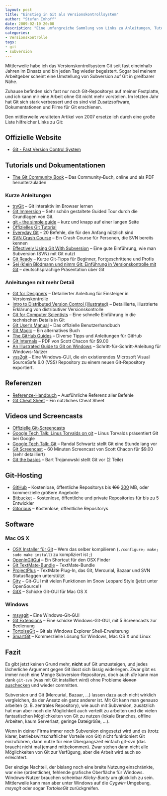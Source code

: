 ```yaml
---
layout: post
title: "Einstieg in Git als Versionskontrollsystem"
author: "Stefan Imhoff"
date: 2009-02-10 20:00
description: "Eine umfangreiche Sammlung von Links zu Anleitungen, Tutorials, Screencasts und Dokumentationen zu Git."
categories:
- Versionskontrolle
tags:
- git
- subversion
---
```


Mittlerweile habe ich das Versionskontrollsystem Git seit fast eineinhalb Jahren im Einsatz und bin jeden Tag wieder begeistert. Sogar bei meinem Arbeitgeber scheint eine Umstellung von Subversion auf Git in greifbarer Nähe.

Zuhause befinden sich fast nur noch Git-Repositorys auf meiner Festplatte, und ich kann mir eine Arbeit ohne Git nicht mehr vorstellen. Im letzten Jahr hat Git sich stark verbessert und es sind viel Zusatzsoftware, Dokumentationen und Filme für Git erschienen.

Den mittlerweile veralteten Artikel von 2007 ersetze ich durch eine große Liste hilfreicher Links zu Git:

## Offizielle Website
* [Git - Fast Version Control System](http://git-scm.com/ "Git - Fast Version Control System")

## Tutorials und Dokumentationen
* [The Git Community Book](http://git-scm.com/book) – Das Community-Buch, online und als PDF herunterzuladen

### Kurze Anleitungen
* [tryGit](http://try.github.com/levels/1/challenges/1) – Git interaktiv im Browser lernen
* [Git Immersion](http://gitimmersion.com/) – Sehr schön gestaltete Guided Tour durch die Grundlagen von Git.
* [git – the simple guide](http://rogerdudler.github.com/git-guide/) – kurz und knapp auf einer langen Seite
* [Offizielles Git Tutorial](http://www.kernel.org/pub/software/scm/git/docs/gittutorial.html "gittutorial(7)")
* [Everyday Git](http://www.kernel.org/pub/software/scm/git/docs/everyday.html "Everyday GIT With 20 Commands Or So") – 20 Befehle, die für den Anfang nützlich sind
* [SVN Crash Course](http://git-scm.com/course/svn.html "Git - Fast Version Control System") – Ein Crash Course für Personen, die SVN bereits kennen
* [Effectively Using Git With Subversion](http://viget.com/extend/effectively-using-git-with-subversion) – Eine gute Einführung, wie man Subversion (SVN) mit Git nutzt
* [Git Ready](http://gitready.com/ "git ready &raquo; daily tips for the noob to the guru") – Kurze Git-Tipps für Beginner, Fortgeschrittene und Profis
* [Sei (k)ein Blödmann und nimm Git: Einführung in Versionskontrolle mit Git](http://goo.gl/Aea52) – deutschsprachige Präsentation über Git

### Anleitungen mit mehr Detail
* [Git for Designers](http://hoth.entp.com/output/git_for_designers.html "Version Control for Designers") – Detailierter Anleitung für Einsteiger in Versionskontrolle
* [Intro to Distributed Version Control (Illustrated)](http://betterexplained.com/articles/intro-to-distributed-version-control-illustrated/ "Intro to Distributed Version Control (Illustrated) | BetterExplained") – Detaillierte, illustrierte Erklärung von distributiver Versionskontrolle
* [Git for Computer Scientists](http://eagain.net/articles/git-for-computer-scientists/ "Tv's cobweb: Git for Computer Scientists") – Eine schnelle Einführung in die technischen Details in Git
* [Git User’s Manual](http://www.kernel.org/pub/software/scm/git/docs/user-manual.html "Git User's Manual (for version 1.5.3 or newer)") – Das offizielle Benutzerhandbuch
* [Git Magic](http://www-cs-students.stanford.edu/~blynn/gitmagic/ "Git Magic - Preface") – Ein alternatives Buch
* [The GitHub Guides](https://help.github.com/) – Diverse Tipps und Anleitungen für GitHub
* [Git Internals](https://peepcode.com/products/git-internals-pdf) – PDF von Scott Chacon für $9.00
* [An Illustrated Guide to Git on Windows](http://nathanj.github.com/gitguide/ "An Illustrated Guide to Git on Windows") – Schritt-für-Schritt-Anleitung für Windows-Nutzer
* [vss2git](http://code.google.com/p/vss2git/) – Eine Windows-GUI, die ein existierendes Microsoft Visual SourceSafe 6.0 (VSS) Repository zu einem neuen Git-Repository exportiert.

## Referenzen

* [Referenze-Handbuch](http://www.kernel.org/pub/software/scm/git/docs/ "git(1)") – Ausführliche Referenz aller Befehle
* [Git Cheat Sheet](http://zrusin.blogspot.de/2007/09/git-cheat-sheet.html) – Ein nützliches Cheat Sheet

## Videos und Screencasts
* [Offizielle Git-Screencasts](http://git-scm.com/videos)
* [Google Tech Talk: Linus Torvalds on git](http://www.youtube.com/watch?v=4XpnKHJAok8) – Linus Torvalds präsentiert Git bei Google
* [Google Tech Talk: Git](http://www.youtube.com/watch?v=8dhZ9BXQgc4 "YouTube - Git") – Randal Schwartz stellt Git eine Stunde lang vor
* [Git Screencast](https://peepcode.com/products/git) – 60 Minuten Screencast von Scott Chacon für $9.00 (sehr detailliert)
* [Git the basics](http://excess.org/article/2008/07/ogre-git-tutorial/ "OGRE Git Tutorial - excess.org") – Bart Trojanowski stellt Git vor (2 Teile)

## Git-Hosting
* [GitHub](https://github.com/) – Kostenlose, öffentliche Repositorys bis <del>100</del> <ins>300</ins> MB, oder kommerzielle größere Angebote
* [Bitbucket](https://bitbucket.org/) – Kostenlose, öffentliche und private Repositories für bis zu 5 Entwickler
* [Gitorious](http://gitorious.org/ "Free open source project hosting - Gitorious") – Kostenlose, öffentliche Repositorys

## Software

### Mac OS X
* [OSX Installer für Git](http://code.google.com/p/git-osx-installer/ "git-osx-installer - Google Code") – Wem das selber kompilieren (`./configure; make; sudo make install`) zu kompliziert ist ;)
* [OpenInGitGui](http://code.google.com/p/git-osx-installer/wiki/OpenInGitGui "OpenInGitGui - git-osx-installer - Google Code") – Ein Shortcut für den OSX Finder
* [Git TextMate-Bundle](https://github.com/jcf/git-tmbundle) – TextMate-Bundle
* [ProjectPlus](http://ciaranwal.sh/2008/08/05/textmate-plug-in-projectplus "Ciarán Walsh’s Blog &raquo; TextMate Plug-in: ProjectPlus") – TextMate Plug-In, das Git, Mercurial, Bazaar und SVN Statusflaggen unterstützt
* [Gity](http://gityapp.com/) – Git-GUI mit vielen Funktionen im Snow Leopard Style (jetzt unter OpenSource!)
* [GitX](http://gitx.frim.nl/ "GitX") – Schicke Git-GUI für Mac OS X

### Windows
* [msysgit](http://code.google.com/p/msysgit/) – Eine Windows-Git-GUI
* [Git Extensions](http://code.google.com/p/gitextensions/) – Eine schicke Windows-Git-GUI, mit 5 Screencasts zur Bedienung
* [TortoiseGit](http://code.google.com/p/tortoisegit/ "tortoisegit - Google Code") – Git als Windows Explorer Shell-Erweiterung
* [SmartGit](http://www.syntevo.com/smartgithg/index.html) – Kommerzielle Lösung für Windows, Mac OS X und Linux

## Fazit

Es gibt jetzt keinen Grund mehr, **nicht** auf Git umzusteigen, und jedes lächerliche Argument gegen Git lässt sich lässig widerlegen. Zwar gibt es immer noch eine Menge Subversion-Repositorys, doch auch *die* kann man dank `git-svn` (was mit Git installiert wird) ohne Probleme <del>klonen</del> <ins>auschecken</ins> und wieder committen.

Subversion und Git (Mercurial, Bazaar, …) lassen dazu auch nicht wirklich vergleichen, da der Ansatz ein ganz anderer ist. Mit Git kann man genauso arbeiten (z. B. zentrales Repository), wie auch mit Subversion, zusätzlich hat man aber noch die Möglichkeit auch verteilt zu arbeiten und die vielen fantastischen Möglichkeiten von Git zu nutzen (lokale Branches, offline Arbeiten, kaum Serverlast, geringe Dateigröße, …).

Wenn in deiner Firma immer noch Subversion eingesetzt wird und es (trotz klarer, betriebswirtschaftlicher Vorteile von Git) nicht funktioniert Git einzuführen, dann nutze für eine Übergangszeit einfach git-svn (das braucht nicht mal jemand mitbekommen). Zwar stehen dann nicht alle Möglichkeiten von Git zur Verfügung, aber die Arbeit wird auch so erleichtert.

Der einzige Nachteil, der bislang noch eine breite Nutzung einschränkte, war eine (ordentliche), fehlende grafische Oberfläche für Windows. Windows-Nutzer brauchen scheinbar *Klicky-Bunty* um glücklich zu sein. Mittlerweile kann man aber unter Windows auf die *Cygwin*-Umgebung, *msysgit* oder sogar *TortoiseGit* zurückgreifen.
